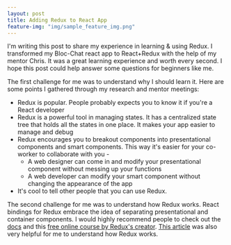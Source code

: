 ```yaml
---
layout: post
title: Adding Redux to React App
feature-img: "img/sample_feature_img.png"
---
```


I'm writing this post to share my experience in learning & using Redux. I transformed my Bloc-Chat react app to React+Redux with the help of my mentor Chris. It was a great learning experience and worth every second. I hope this post could help answer some questions for beginners like me.

The first challenge for me was to understand why I should learn it. Here are some points I gathered through my research and mentor meetings:

* Redux is popular. People probably expects you to know it if you're a React developer
* Redux is a powerful tool in managing states. It has a centralized state tree that holds all the states in one place. It makes your app easier to manage and debug
* Redux encourages you to breakout components into presentational components and smart components. This way it's easier for your co-worker to collaborate with you - 
  * A web designer can come in and modify your presentational component without messing up your functions
  * A web developer can modify your smart component without changing the appearance of the app
* It's cool to tell other people that you can use Redux.

The second challenge for me was to understand how Redux works. React bindings for Redux embrace the idea of separating presentational and container components. I would highly recommend people to check out the [docs](http://redux.js.org/docs/basics/UsageWithReact.html) and this [free online course by Redux's creator](https://egghead.io/courses/getting-started-with-redux). [This article](https://css-tricks.com/learning-react-redux/) was also very helpful for me to understand how Redux works.